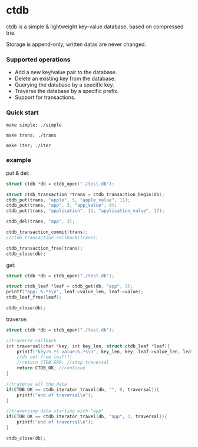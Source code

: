 # ctdb

ctdb is a simple & lightweight key-value database, based on compressed trie.

Storage is append-only, written datas are never changed.

### Supported operations

 * Add a new key/value pair to the database.
 * Delete an existing key from the database.
 * Querying the database by a specific key.
 * Traverse the database by a specific prefix.
 * Support for transactions.

### Quick start

```
make simple; ./simple

make trans; ./trans

make iter; ./iter
```

### example

put & del:

```c
struct ctdb *db = ctdb_open("./test.db");

struct ctdb_transaction *trans = ctdb_transaction_begin(db);
ctdb_put(trans, "apple", 5, "apple_value", 11);
ctdb_put(trans, "app", 3, "app_value", 9);
ctdb_put(trans, "application", 11, "application_value", 17);

ctdb_del(trans, "app", 3);

ctdb_transaction_commit(trans);
//ctdb_transaction_rollback(trans);

ctdb_transaction_free(trans);
ctdb_close(db);
```

get:

```c
struct ctdb *db = ctdb_open("./test.db");

struct ctdb_leaf *leaf = ctdb_get(db, "app", 3);
printf("app: %.*s\n", leaf->value_len, leaf->value);
ctdb_leaf_free(leaf);

ctdb_close(db);
```

traverse:

```c
struct ctdb *db = ctdb_open("./test.db");

//traverse callback
int traversal(char *key, int key_len, struct ctdb_leaf *leaf){
    printf("key:%.*s value:%.*s\n", key_len, key, leaf->value_len, leaf->value);
    //do not free leaf!!!
    //return CTDB_ERR; //stop traversal
    return CTDB_OK; //continue
}

//traverse all the data
if(CTDB_OK == ctdb_iterator_travel(db, "", 0, traversal)){
    printf("end of traversal\n");
}

//traversing data starting with "app"
if(CTDB_OK == ctdb_iterator_travel(db, "app", 3, traversal)){
    printf("end of traversal\n");
}

ctdb_close(db);
```
